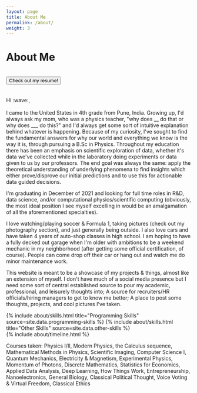 ```yaml
---
layout: page
title: About Me
permalink: /about/
weight: 3
---
```


# **About Me**
<br>
<div class="row resume-wrapper">
  <a href="/assets/RajGark_CV.pdf" title="click to open in pdf viewer" target="_blank">
    <button class="fill col s8 offset-s2 m4 offset-m4">Check out my resume!</button>
  </a>
</div>
<br>
<br>
Hi :wave:,<br>
<br>
I came to the United States in 4th grade from Pune, India. Growing up, I'd always ask my mom, who was a physics teacher, "why does __ do that or why does ___ do this?" and I'd always get some sort of intuitive explanation behind whatever is happening. Because of my curiosity, I've sought to find the fundamental answers for why our world and everything we know is the way it is, through pursuing a B.Sc in Physics. Throughout my education there has been an emphasis on scientific exploration of data, whether it's data we've collected while in the laboratory doing experiments or data given to us by our professors. The end goal was always the same: apply the theoretical understanding of underlying phenomena to find insights which either prove/disprove our initial predictions and to use this for actionable data guided decisions.

I'm graduating in December of 2021 and looking for full time roles in R&D, data science, and/or computational physics/scientific computing (obviously, the most ideal position I see myself excelling in would be an amalgamation of all the aforementioned specialties).

I love watching/playing soccer & Formula 1, taking pictures (check out my photography section), and just generally being outside. I also love cars and have taken 4 years of auto-shop classes in high school. I am hoping to have a fully decked out garage when I'm older with ambitions to be a weekend mechanic in my neighborhood (after getting some official certification, of course). People can come drop off their car or hang out and watch me do minor maintenance work.

This website is meant to be a showcase of my projects & things, almost like an extension of myself. I don't have much of a social media presence but I need some sort of central established source to pour my academic, professional, and leisurely thoughts into; A source for recruiters/HR officials/hiring managers to get to know me better; A place to post some thoughts, projects, and cool pictures I've taken.

<div class="row">
{% include about/skills.html title="Programming Skills" source=site.data.programming-skills %}
{% include about/skills.html title="Other Skills" source=site.data.other-skills %}
</div>

<div class="row">
{% include about/timeline.html %}
</div>

Courses taken: Physics I/II, Modern Physics, the Calculus sequence, Mathematical Methods in Physics, Scientific
Imaging, Computer Science I, Quantum Mechanics, Electricity & Magnetism, Experimental Physics, Momentum of Photons, Discrete Mathematics, Statistics for Economics, Applied Data Analysis, Deep Learning, How Things Work, Entrepreneurship, Nanoelectronics, General Biology, Classical Political Thought, Voice Voting & Virtual Freedom, Classical Ethics
